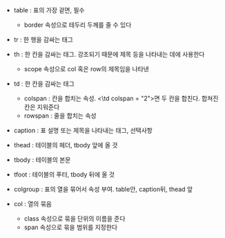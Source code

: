 
- table : 표의 가장 겉면, 필수
	- border 속성으로 테두리 두께를 줄 수 있다
- tr : 한 행을 감싸는 태그
- th : 한 칸을 감싸는 태그. 강조되기 때문에 제목 등을 나타내는 데에 사용한다
	- scope 속성으로 col 혹은 row의 제목임을 나타낸
- td : 한 칸을 감싸는 태그
	- colspan : 칸을 합치는 속성. <\td colspan = "2">면 두 칸을 합친다. 합쳐진 칸은 지워준다
	- rowspan : 줄을 합치는 속성
- caption : 표 설명 또는 제목을 나타내는 태그, 선택사항

- thead : 테이블의 헤더, tbody 앞에 올 것
- tbody : 테이블의 본문
- tfoot : 테이블의 푸터, tbody 뒤에 올 것

- colgroup : 표의 열을 묶어서 속성 부여. table안, caption뒤, thead 앞
- col : 열의 묶음
	-  class 속성으로 묶을 단위의 이름을 준다
	- span 속성으로 묶을 범위를 지정한다